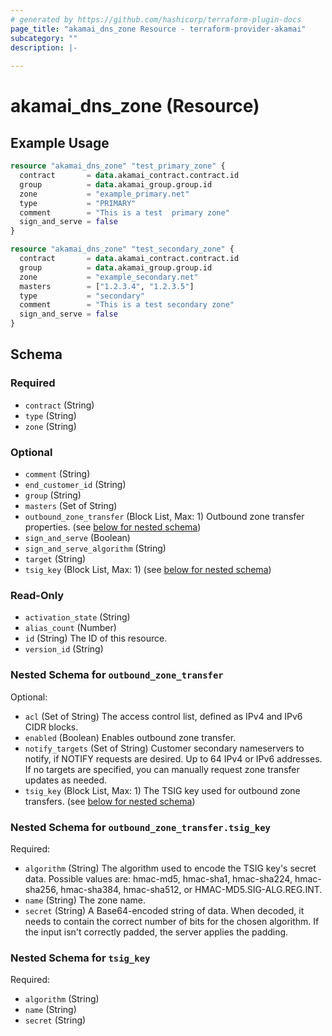 ```yaml
---
# generated by https://github.com/hashicorp/terraform-plugin-docs
page_title: "akamai_dns_zone Resource - terraform-provider-akamai"
subcategory: ""
description: |-
  
---
```


# akamai_dns_zone (Resource)



## Example Usage

```terraform
resource "akamai_dns_zone" "test_primary_zone" {
  contract       = data.akamai_contract.contract.id
  group          = data.akamai_group.group.id
  zone           = "example_primary.net"
  type           = "PRIMARY"
  comment        = "This is a test  primary zone"
  sign_and_serve = false
}

resource "akamai_dns_zone" "test_secondary_zone" {
  contract       = data.akamai_contract.contract.id
  group          = data.akamai_group.group.id
  zone           = "example_secondary.net"
  masters        = ["1.2.3.4", "1.2.3.5"]
  type           = "secondary"
  comment        = "This is a test secondary zone"
  sign_and_serve = false
}
```

<!-- schema generated by tfplugindocs -->
## Schema

### Required

- `contract` (String)
- `type` (String)
- `zone` (String)

### Optional

- `comment` (String)
- `end_customer_id` (String)
- `group` (String)
- `masters` (Set of String)
- `outbound_zone_transfer` (Block List, Max: 1) Outbound zone transfer properties. (see [below for nested schema](#nestedblock--outbound_zone_transfer))
- `sign_and_serve` (Boolean)
- `sign_and_serve_algorithm` (String)
- `target` (String)
- `tsig_key` (Block List, Max: 1) (see [below for nested schema](#nestedblock--tsig_key))

### Read-Only

- `activation_state` (String)
- `alias_count` (Number)
- `id` (String) The ID of this resource.
- `version_id` (String)

<a id="nestedblock--outbound_zone_transfer"></a>
### Nested Schema for `outbound_zone_transfer`

Optional:

- `acl` (Set of String) The access control list, defined as IPv4 and IPv6 CIDR blocks.
- `enabled` (Boolean) Enables outbound zone transfer.
- `notify_targets` (Set of String) Customer secondary nameservers to notify, if NOTIFY requests are desired. Up to 64 IPv4 or IPv6 addresses. If no targets are specified, you can manually request zone transfer updates as needed.
- `tsig_key` (Block List, Max: 1) The TSIG key used for outbound zone transfers. (see [below for nested schema](#nestedblock--outbound_zone_transfer--tsig_key))

<a id="nestedblock--outbound_zone_transfer--tsig_key"></a>
### Nested Schema for `outbound_zone_transfer.tsig_key`

Required:

- `algorithm` (String) The algorithm used to encode the TSIG key's secret data. Possible values are: hmac-md5, hmac-sha1, hmac-sha224, hmac-sha256, hmac-sha384, hmac-sha512, or HMAC-MD5.SIG-ALG.REG.INT.
- `name` (String) The zone name.
- `secret` (String) A Base64-encoded string of data. When decoded, it needs to contain the correct number of bits for the chosen algorithm. If the input isn't correctly padded, the server applies the padding.



<a id="nestedblock--tsig_key"></a>
### Nested Schema for `tsig_key`

Required:

- `algorithm` (String)
- `name` (String)
- `secret` (String)
